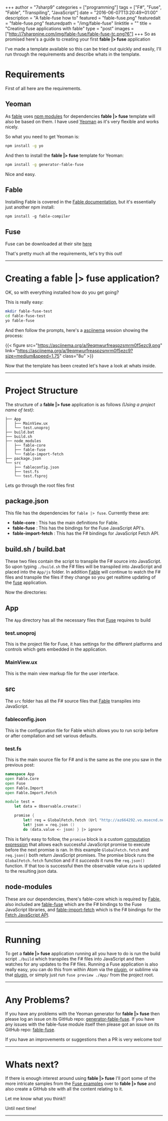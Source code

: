 +++
author = "7sharp9"
categories = ["programming"]
tags = ["F#", "Fuse", "Fable", "Transpiling", "JavaScript"]
date = "2016-06-07T13:20:49+01:00"
description = "A fable-fuse how to"
featured = "fable-fuse.png"
featuredalt = "fable-fuse.png"
featuredpath = "/img/fable-fuse"
linktitle = ""
title = "Creating fuse applications with fable"
type = "post"
images = ["http://7sharpnine.com/img/fable-fuse/fable-fuse-tc.png?6"]
+++
So as promised here's a guide to creating your first **fable |> fuse** application<!--more-->

I've made a template available so this can be tried out quickly and easily, I'll run through the 
requirements and describe whats in the template.  

# Requirements
First of all here are the requirements.  

## Yeoman
As [fable][1] uses [npm modules][12] for dependencies **fable |> fuse** template will also be based 
on them.  I have used [Yeoman][4] as it's very flexible and works nicely.  

So what you need to get Yeoman is:

```bash
npm install -g yo
```
And then to install the **fable |> fuse** template for Yeoman:

```bash
npm install -g generator-fable-fuse
```
Nice and easy.

## Fable
Installing Fable is covered in the [Fable documentation][4], but it's essentially just another npm install:

```
npm install -g fable-compiler
```

## Fuse
Fuse can be downloaded at their site [here][5]

That's pretty much all the requirements, let's try this out!  
- - -
# Creating a **fable |> fuse** application?
OK, so with everything installed how do you get going?

This is really easy:

```bash
mkdir fable-fuse-test
cd fable-fuse-test
yo fable-fuse
```

And then follow the prompts, here's a [asciinema][3] session showing the process:

{{< figure src="https://asciinema.org/a/9eqmwurfreaspzsmrm0f5ezc9.png" link="https://asciinema.org/a/9eqmwurfreaspzsmrm0f5ezc9?size=medium&speed=1.75" class="8u" >}}

Now that the template has been created let's have a look at whats inside.  
- - -
# Project Structure

The structure of a **fable |> fuse** application is as follows *(Using a project name of test)*:

```
├── App
│   ├── MainView.ux
│   └── test.unoproj
├── build.bat
├── build.sh
├── node_modules
│   ├── fable-core
│   ├── fable-fuse
│   └── fable-import-fetch
├── package.json
└── src
    ├── fableconfig.json
    ├── test.fs
    └── test.fsproj
```
Lets go through the root files first

## package.json  
This file has the dependencies for `fable |> fuse`.  Currently these are: 

* **fable-core** : This has the main definitions for Fable.  
* **fable-fuse** : This has the bindings for the Fuse JavaScript API's.  
* **fable-import-fetch** : This has the F# bindings for JavaScript Fetch API.    

## build.sh / build.bat  
These two files contain the script to transpile the F# source into JavaScript.  So upon typing `./build.sh` the F# files 
will be transpiled into JavaScript and placed into the `App/js` folder.  In addition [Fable][1] will continue to watch the 
F# files and transpile the files if they change so you get realtime updating of the [fuse][2] application.

Now the directories:

## App 
The `App` directory has all the necessary files that [Fuse][2] requires to build

### test.unoproj
This is the project file for Fuse, it has settings for the different platforms and controls which gets embedded in the application.  

### MainView.ux
This is the main view markup file for the user interface.  

## src
The `src` folder has all the F# source files that [Fable][1] transpiles into JavaScript.

### fableconfig.json
This is the configuration file for Fable which allows you to run scrip before or after compilation and set various defaults.  

### test.fs
This is the main source file for F# and is the same as the one you saw in the previous post:

```fsharp
namespace App
open Fable.Core
open Fuse
open Fable.Import
open Fable.Import.Fetch

module test =
    let data = Observable.create()

    promise {
        let! req = GlobalFetch.fetch (Url "http://az664292.vo.msecnd.net/files/ZjPdBhWNdPRMI4qK-colors.json")
        let! json = req.json ()
        do (data.value <- json) } |> ignore
```

This is fairly easy to follow, the `promise` block is a custom [computation expression][13] that allows each successful JavaScript 
promise to execute before the next promise is ran.  In this example `GlobalFetch.fetch` and `req.json()` both return JavaScript 
promises. The promise block runs the `GlobalFetch.fetch` function and if it *succeeds* it runs the `req.json()` 
function.  If that too is successful then the observable value `data` is updated to the resulting json data.  

## node-modules  
These are our dependencies, there's fable-core which is required by [Fable][1], also included are [fable-fuse][8] which 
are the F# bindings to the Fuse JavaScript libraries, and [fable-import-fetch][7] which is the F# bindings for the 
[Fetch JavaScript API][9].  
- - -
# Running
To get a **fable |> fuse** application running all you have to do is run the build script `./build` which transpiles the 
F# files into JavaScript and then watches for any updates to the F# files.  Running a Fuse application is also really easy, 
you can do this from within Atom via the [plugin][10], or sublime via that [plugin][11], or simply just run 
`fuse preview ./App/` from the project root.  
- - -
# Any Problems?
If you have any problems with the Yeoman generator for **fable |> fuse** then please log an issue on its 
GitHub repo: [generator-fable-fuse][14].  If you have any issues with the fable-fuse module itself then please got an issue 
on its GitHub repo: [fable-fuse][15].  

If you have an improvements or suggestions then a PR is very welcome too!  
- - -
# Whats next?
If there is enough interest around using **fable |> fuse** I'll port some of the more intricate samples from the 
[Fuse examples][6] over to **fable |> fuse** and also create a GitHub site with all the content relating to it.  

Let me know what you think!!

Until next time!
- - -

[1]: http://fsprojects.github.io/Fable/
[2]: https://www.fusetools.com/
[3]: https://asciinema.org
[4]: http://fsprojects.github.io/Fable/docs.html
[5]: https://www.fusetools.com/downloads
[6]: https://www.fusetools.com/examples
[7]: https://www.npmjs.com/package/fable-import-fetch
[8]: https://www.npmjs.com/package/fable-fuse
[9]: https://developer.mozilla.org/en/docs/Web/API/Fetch_API
[10]: https://atom.io/packages/fuse
[11]: https://github.com/fusetools/Fuse.SublimePlugin
[12]: https://docs.npmjs.com/getting-started/what-is-npm
[13]: https://msdn.microsoft.com/visualfsharpdocs/conceptual/computation-expressions-%5Bfsharp%5D
[14]: https://github.com/7sharp9/generator-fable-fuse
[15]: https://github.com/7sharp9/fable-fuse
